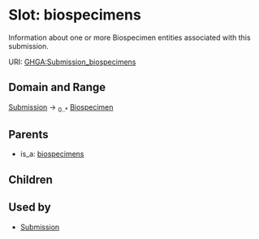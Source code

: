 
# Slot: biospecimens


Information about one or more Biospecimen entities associated with this submission.

URI: [GHGA:Submission_biospecimens](https://w3id.org/GHGA/Submission_biospecimens)


## Domain and Range

[Submission](Submission.md) &#8594;  <sub>0..\*</sub> [Biospecimen](Biospecimen.md)

## Parents

 *  is_a: [biospecimens](biospecimens.md)

## Children


## Used by

 * [Submission](Submission.md)
